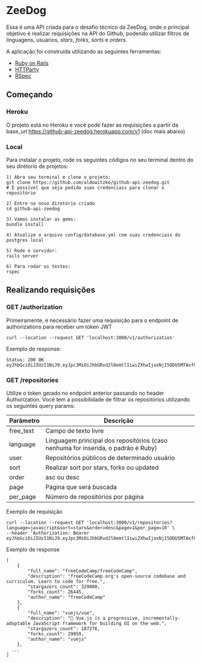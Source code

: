 # ZeeDog

Essa é uma API criada para o desafio técnico da ZeeDog, onde o principal objetivo é realizar requisições na API do Github, podendo utilizar filtros de linguagens, usuários, *stars*, *forks*, *sorts* e *orders*.

A aplicação foi construída utilizando as seguintes ferramentas:

- [Ruby on Rails](https://rubyonrails.org/)
- [HTTParty](https://github.com/jnunemaker/httparty)
- [RSpec](https://rspec.info/)

## Começando

### Heroku

O projeto está no Heroku e você pode fazer as requisições a partir da base_url https://github-api-zeedog.herokuapp.com/v1 (doc mais abaixo)

### Local

Para instalar o projeto, rode os seguintes códigos no seu terminal dentro do seu dirétorio de projetos:
```
1) Abra seu terminal e clone o projeto:
git clone https://github.com/aldowitzke/github-api-zeedog.git
# É possível que seja pedido suas credenciais para clonar o repositório

2) Entre no novo diretório criado
cd github-api-zeedog

3) Vamos instalar as gems:
bundle install

4) Atualize o arquivo config/database.yml com suas credenciais do postgres local

5) Rode o servidor:
rails server

6) Para rodar os testes:
rspec
```

## Realizando requisições

### GET /authorization

Primeiramente, é necessário fazer uma requisição para o endpoint de authorizations para receber um token JWT

```
curl --location --request GET 'localhost:3000/v1/authorization'
```
Exemplo de response:
```
Status: 200 OK
eyJhbGciOiJIUzI1NiJ9.eyJpc3MiOiJhbGRvd2l0emtlIiwiZXhwIjoxNjI5ODU5MTAxfQ.kyJkZUD6tuOGhUCtHygkcjTpBGROadGBFrJiKxtAZuw
```

### GET /repositories

Utilize o token gerado no endpoint anterior passando no header Authorization. 
Você tem a possibilidade de filtrar os repositórios utilizando os seguintes query params:

| Parâmetro  | Descrição  |  
|------------|------------|
|free_text|Campo de texto livre|
| language   |Linguagem principal dos repositórios (caso nenhuma for inserida, o padrão é Ruby)| 
| user | Repositórios públicos de determinado usuário|
|    sort    |Realizar sort por stars, forks ou updated             |   
|      order      |      asc ou desc     |   
| page | Página que será buscada|
| per_page| Número de repositórios por página |

Exemplo de requisição

```
curl --location --request GET 'localhost:3000/v1/repositories?language=javascript&sort=stars&order=desc&page=1&per_page=10' \
--header 'Authorization: Bearer eyJhbGciOiJIUzI1NiJ9.eyJpc3MiOiJhbGRvd2l0emtlIiwiZXhwIjoxNjI5ODU5MTAxfQ.kyJkZUD6tuOGhUCtHygkcjTpBGROadGBFrJiKxtAZuw'
```
Exemplo de response

```
[
    {
        "full_name": "freeCodeCamp/freeCodeCamp",
        "description": "freeCodeCamp.org's open-source codebase and curriculum. Learn to code for free.",
        "stargazers_count": 329000,
        "forks_count": 26445,
        "author_name": "freeCodeCamp"
    },
    {
        "full_name": "vuejs/vue",
        "description": "🖖 Vue.js is a progressive, incrementally-adoptable JavaScript framework for building UI on the web.",
        "stargazers_count": 187276,
        "forks_count": 29959,
        "author_name": "vuejs"
    },
  ...
]
```

